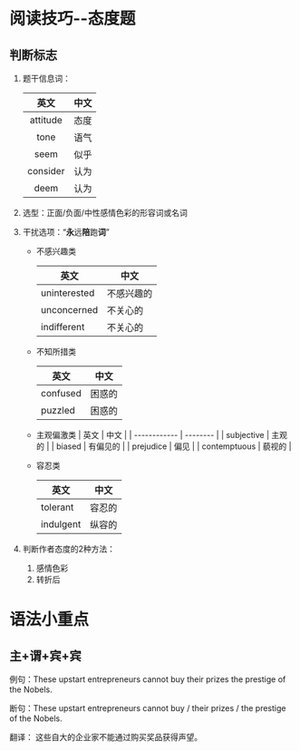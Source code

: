 # 阅读技巧--态度题

## 判断标志

1. 题干信息词：

   |   英文   | 中文 |
   | :------: | :--: |
   | attitude | 态度 |
   |   tone   | 语气 |
   |   seem   | 似乎 |
   | consider | 认为 |
   |   deem   | 认为 |

2. 选型：正面/负面/中性感情色彩的形容词或名词

3. 干扰选项：“**永**远**陪**跑**词**”

   - 不感兴趣类

     | 英文         | 中文       |
     | ------------ | ---------- |
     | uninterested | 不感兴趣的 |
     | unconcerned  | 不关心的   |
     | indifferent  | 不关心的   |

   - 不知所措类

     | 英文     | 中文   |
     | -------- | ------ |
     | confused | 困惑的 |
     | puzzled  | 困惑的 |

   - 主观偏激类
     | 英文         | 中文     |
     | ------------ | -------- |
     | subjective   | 主观的   |
     | biased       | 有偏见的 |
     | prejudice    | 偏见     |
     | contemptuous | 藐视的   |
     
   - 容忍类

     | 英文      | 中文   |
     | --------- | ------ |
     | tolerant  | 容忍的 |
     | indulgent | 纵容的 |

4. 判断作者态度的2种方法：

   1. 感情色彩
   2. 转折后

# 语法小重点

## 主+谓+宾+宾

例句：These upstart entrepreneurs cannot buy their prizes the prestige of the Nobels.

断句：These upstart entrepreneurs cannot buy / their prizes / the prestige of the Nobels.

翻译： 这些自大的企业家不能通过购买奖品获得声望。

